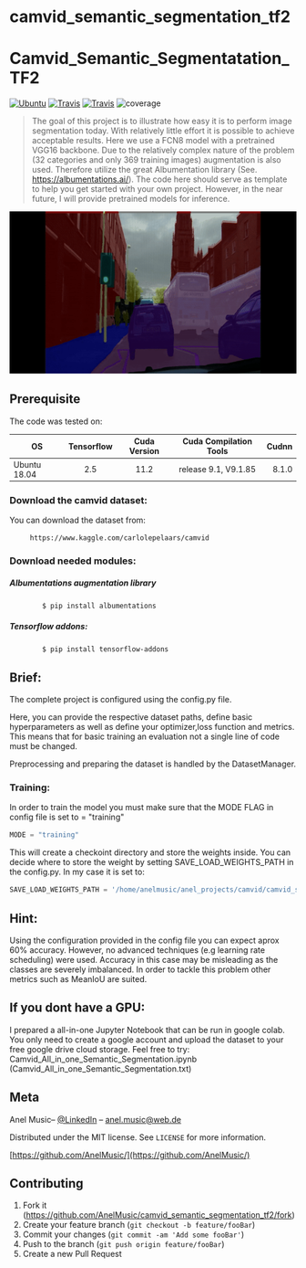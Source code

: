 # camvid_semantic_segmentation_tf2

# Camvid_Semantic_Segmentatation_TF2
[![Ubuntu](https://github.com/ptheywood/cuda-cmake-github-actions/workflows/Ubuntu/badge.svg)](https://github.com/ptheywood/cuda-cmake-github-actions/actions?query=workflow%3AUbuntu)
[![Travis](https://img.shields.io/badge/language-Python-red.svg)]()
[![Travis](https://badges.aleen42.com/src/tensorflow.svg)]()
![coverage](https://img.shields.io/badge/coverage-100%25-green)

> The goal of this project is to illustrate how easy it is to perform image segmentation today. With relatively little effort it is possible to achieve acceptable results. 
Here we use a FCN8 model with a pretrained VGG16 backbone. Due to the relatively complex nature of the problem (32 categories and only 369 training images) augmentation is also used. Therefore utilize the great Albumentation library (See. https://albumentations.ai/).
The code here should serve as template to help you get started with your own project.
However, in the near future, I will provide pretrained models for inference.

![](segmentation_overlay.gif)

## Prerequisite
The code was tested on:

| OS        | Tensorflow           | Cuda Version  | Cuda Compilation Tools| Cudnn|
| ------------- |:-------------:|:-------------:|:-------------:|-----:|
| Ubuntu 18.04      | 2.5 | 11.2 | release 9.1, V9.1.85|  8.1.0|

### Download the camvid dataset:
You can download the dataset from:
```
     https://www.kaggle.com/carlolepelaars/camvid
```

### Download needed modules:
##### Albumentations augmentation library
```
        $ pip install albumentations
```
##### Tensorflow addons:
```
        $ pip install tensorflow-addons
```
## Brief:
The complete project is configured using the config.py file. 

Here, you can provide the respective dataset paths, define basic hyperparameters as well as define your optimizer,loss function and metrics. This means that for basic training an evaluation not a single line of code must be changed.

Preprocessing and preparing the dataset is handled by the DatasetManager.

### Training:
In order to train the model you must make sure that the MODE FLAG in config file is set to = "training"
```python
MODE = "training" 
```
This will create a checkoint directory and store the weights inside. You can decide where to store the weight by setting SAVE_LOAD_WEIGHTS_PATH in the config.py. In my case it is set to: 
```python
SAVE_LOAD_WEIGHTS_PATH = '/home/anelmusic/anel_projects/camvid/camvid_semantic_segmentation_tf2/checkpoints/FCN8_SEGMENTATION_WEIGHTS'
```
## Hint:
Using the configuration provided in the config file you can expect aprox 60% accuracy. However, no advanced techniques (e.g learning rate scheduling) were used. 
Accuracy in this case may be misleading as the classes are severely imbalanced. In order to tackle this problem other metrics such as MeanIoU are suited.

## If you dont have a GPU:
I prepared a all-in-one Jupyter Notebook that can be run in google colab. You only need to create a google account and upload the dataset to your free google drive cloud storage.
Feel free to try: Camvid_All_in_one_Semantic_Segmentation.ipynb (Camvid_All_in_one_Semantic_Segmentation.txt)

## Meta

Anel Music– [@LinkedIn](https://www.linkedin.com/in/anelmusic/) – anel.music@web.de

Distributed under the MIT license. See ``LICENSE`` for more information.

[https://github.com/AnelMusic/](https://github.com/AnelMusic/)

## Contributing

1. Fork it (<https://github.com/AnelMusic/camvid_semantic_segmentation_tf2/fork>)
2. Create your feature branch (`git checkout -b feature/fooBar`)
3. Commit your changes (`git commit -am 'Add some fooBar'`)
4. Push to the branch (`git push origin feature/fooBar`)
5. Create a new Pull Request
